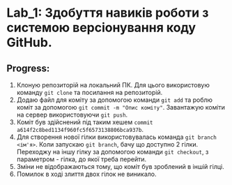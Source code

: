 # Lab_1: Здобуття навиків роботи з системою версіонування коду GitHub.

## Progress:
1. Клоную репозиторій на локальний ПК. Для цього використовую команду `git clone` та посилання на репозиторій.
2. Додаю файл для коміту за допомогою команди `git add` та роблю коміт за допомогою `git commit -m "Опис коміту"`. Завантажую коміти на сервер використовуючи `git push`.
3. Коміт був здійснений під таким хешем `commit a614f2c8bed1134f960fc5f6573138806bca937b`.
4. Для створення нової гілки використовувалась команда `git branch <ім'я>`. Коли запускаю `git branch`, бачу що доступно 2 гілки. Переходжу на іншу гілку за допомогою команди `git checkout`, з параметром - гілка, до якої треба перейти.
5. Зміни не відображаються тому, що коміт був зроблений в іншій гілці.
6. Помилок в ході злиття двох гілок не виникало.